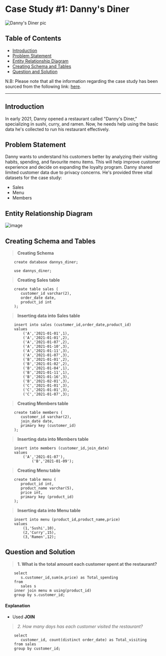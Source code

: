 # Case Study #1: Danny's Diner
![Danny's Diner pic](https://github.com/nabyendukuiti/8-Week-SQL-Challenge/assets/140970847/c2e03e34-e37a-4342-b8f1-ea58f0ac3de8)

## Table of Contents
- [Introduction](#Introduction)
- [Problem Statement](#Problem-Statement)
- [Entity Relationship Diagram](#Entity-Relationship-Diagram)
- [Creating Schema and Tables](#Creating-Schema-and-Tables)
- [Question and Solution](#question-and-solution)

N.B: Please note that all the information regarding the case study has been sourced from the following link: [here](https://8weeksqlchallenge.com/case-study-1/). 

***

## Introduction
In early 2021, Danny opened a restaurant called "Danny's Diner," specializing in sushi, curry, and ramen. Now, he needs help using the basic data he's collected to run his restaurant effectively.

## Problem Statement
Danny wants to understand his customers better by analyzing their visiting habits, spending, and favourite menu items. This will help improve customer experience and decide on expanding the loyalty program. Danny shared limited customer data due to privacy concerns. He's provided three vital datasets for the case study:

- Sales
- Menu
- Members

## Entity Relationship Diagram
![image](https://shorturl.at/rx128)

## Creating Schema and Tables
> **Creating Schema**
```
	create database dannys_diner;

	use dannys_diner;
```
> **Creating Sales table**
```
	create table sales (
	   customer_id varchar(2),
	   order_date date,
	   product_id int
	);
```
> **Inserting data into Sales table**
```
	insert into sales (customer_id,order_date,product_id) 
	values
	    ('A','2021-01-01',1),
	    ('A','2021-01-01',2),
	    ('A','2021-01-07',2),
	    ('A','2021-01-10',3),
	    ('A','2021-01-11',3),
	    ('A','2021-01-07',3),
	    ('B','2021-01-01',2),
	    ('B','2021-01-02',2),
	    ('B','2021-01-04',1),
	    ('B','2021-01-11',1),
	    ('B','2021-01-16',3),
	    ('B','2021-02-01',3),
	    ('C','2021-01-01',3),
	    ('C','2021-01-01',3),
	    ('C','2021-01-07',3);
```
> **Creating Members table**
```
	create table members (
	   customer_id varchar(2),
	   join_date date,
	   primary key (customer_id)
	);
```
> **Inserting data into Members table**
```
	insert into members (customer_id,join_date)
	values
	    ('A','2021-01-07'),
            ('B','2021-01-09');
```
> **Creating Menu table**
```
	create table menu (
	   product_id int,
	   product_name varchar(5),
	   price int,
	   primary key (product_id)
	);
```
> **Inserting data into Menu table**
```
	insert into menu (product_id,product_name,price)
	values
	    (1,'Sushi',10),
	    (2,'Curry',15),
	    (3,'Ramen',12);
```

## Question and Solution
> **1. What is the total amount each customer spent at the restaurant?**
```
	select
	   s.customer_id,sum(m.price) as Total_spending
	from
	   sales s
	inner join menu m using(product_id)
	group by s.customer_id;
```
#### Explanation
- Used **JOIN**
> *2. How many days has each customer visited the restaurant?*
```
	select
	   customer_id, count(distinct order_date) as Total_visiting
	from sales
	group by customer_id;
```
